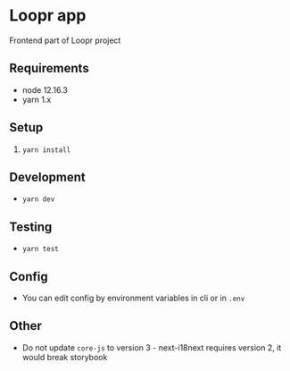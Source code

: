 # Loopr app
Frontend part of Loopr project

## Requirements
- node 12.16.3
- yarn 1.x

## Setup
1. `yarn install`

## Development
-  `yarn dev`

## Testing
- `yarn test`

## Config
- You can edit config by environment variables in cli or in `.env`

## Other
- Do not update `core-js` to version 3 - next-i18next requires version 2, it would break storybook
